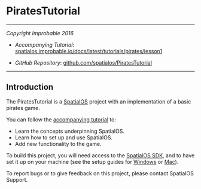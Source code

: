 # PiratesTutorial
---

*Copyright Improbable 2016*

- *Accompanying Tutorial*: [spatialos.improbable.io/docs/latest/tutorials/pirates/lesson1](https://spatialos.improbable.io/docs/latest/tutorials/pirates/lesson1)

- *GitHub Repository*: [github.com/spatialos/PiratesTutorial](https://github.com/spatialos/PiratesTutorial)

---

## Introduction

The PiratesTutorial is a [SpatialOS](https://improbable.io/) project with an implementation of a basic pirates game.

You can follow the [accompanying tutorial](https://spatialos.improbable.io/docs/latest/tutorials/pirates/lesson1) to:
* Learn the concepts underpinning SpatialOS.
* Learn how to set up and use SpatialOS.
* Add new functionality to the game.

To build this project, you will need access to the [SpatialOS SDK](https://spatialos.improbable.io/get-spatialos), and to have set it up on your machine (see the setup guides for [Windows](https://spatialos.improbable.io/docs/latest/setup-spatialos/win) or [Mac](https://spatialos.improbable.io/docs/latest/setup-spatialos/mac)).

To report bugs or to give feedback on this project, please contact SpatialOS Support.

